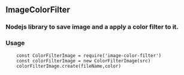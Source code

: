 ## ImageColorFilter

### Nodejs library to save image and a apply a color filter to it.

### Usage

```
    const ColorFilterImage = require('image-color-filter')
    const colorFilterImage = new ColorFilterImage(src)
    colorFilterImage.create(fileName,color)
```
